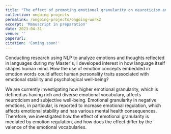 ```yaml
---
title: "The effect of promoting emotional granularity on neuroticism and subjective well-being"
collection: ongoing-projects
permalink: /ongoing-projects/ongoing-work2
excerpt: 'Manuscript in preparation'
date: 2023-04-31
venue: ''
paperurl:
citation: 'Coming soon!'
---
```

Conducting research using NLP to analyze emotions and thoughts reflected in languages during my Master's, I developed interest in how language itself shapes human mind. How the use of emotion concepts embedded in emotion words could affect human personality traits associated with emotional stability and psychological well-being?

We are currently investigating how higher emotional granularity, which is defined as having rich and diverse emotional vocabulary, affects neuroticism and subjective well-being. Emotional granularity in negative emotions, in particular, is reported to increase emotional regulation, which affects emotional stability and has various mental health consequences. Therefore, we investigated how the effect of emotional granularity is mediated by emotion regulation, and how does the effect differ by the valence of the emotional vocabularies.